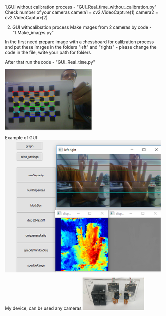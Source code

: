1.GUI without calibration process - "GUI_Real_time_without_calibration.py" 
Check number of your cameras
         camera1 = cv2.VideoCapture(1)
         camera2 = cv2.VideoCapture(2)  
         
2. GUI withcalibration process 
Make images from 2 cameras by code - "1.Make_images.py"

In the first need prepare  image with a chessboard for calibration process and put these images in the folders "left" and "rights" - please change the code in the file, write your path for folders

After that run the code - "GUI_Real_time.py"



![alt text](https://github.com/Ildaron/OpenCV-stereovision-tuner-for-windows/blob/master/pic.1.bmp "Example of chessboard process")​




Example of GUI
![alt text](https://github.com/Ildaron/OpenCV-stereovision-tuner-for-windows/blob/master/pic.2.bmp "Example of GUI")​

My device, can be used any cameras 
![alt text](https://github.com/Ildaron/OpenCV-stereovision-tuner-for-windows/blob/master/pic.3.bmp "My device, can be used any cameras")​



